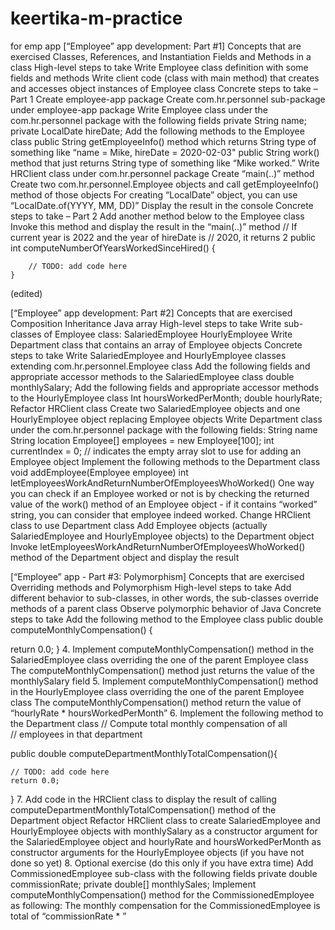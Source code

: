 # keertika-m-practice
for emp app
[“Employee” app development:  Part #1]
Concepts that are exercised
Classes, References, and Instantiation
Fields and Methods in a class
High-level steps to take
Write Employee class definition with some fields and methods
Write client code (class with main method) that creates and accesses object instances of Employee class
Concrete steps to take – Part 1
Create employee-app package
Create com.hr.personnel sub-package under employee-app package
Write Employee class under the com.hr.personnel package with the following fields
private String name;
private LocalDate hireDate;
Add the following methods to the Employee class 
public String getEmployeeInfo() method which returns String type of something like “name = Mike, hireDate = 2020-02-03"
public String work() method that just returns String type of something like “Mike worked.”
Write HRClient class under com.hr.personnel package
Create “main(..)” method
Create two com.hr.personnel.Employee objects and call getEmployeeInfo() method of those objects
For creating “LocalDate” object, you can use “LocalDate.of(YYYY, MM, DD)”
Display the result in the console
Concrete steps to take – Part 2
Add another method below to the Employee class
Invoke this method and display the result in the “main(..)” method
    // If current year is 2022 and the year of hireDate is
    // 2020, it returns 2
    public int computeNumberOfYearsWorkedSinceHired() {

        // TODO: add code here
    }
(edited)

[“Employee” app development:  Part #2]
Concepts that are exercised
Composition
Inheritance
Java array
High-level steps to take
Write sub-classes of Employee class: 
SalariedEmployee
HourlyEmployee
Write Department class that contains an array of Employee objects
Concrete steps to take
Write SalariedEmployee and HourlyEmployee classes extending com.hr.personnel.Employee class
Add the following fields and appropriate accessor methods to the SalariedEmployee class
double monthlySalary;
Add the following fields and appropriate accessor methods to the HourlyEmployee class
Int hoursWorkedPerMonth;
double hourlyRate;
Refactor HRClient class
Create two SalariedEmployee objects and one HourlyEmployee object replacing Employee objects
Write Department class under the com.hr.personnel package with the following fields:
String name
String location
Employee[] employees = new Employee[100];
int currentIndex = 0; // indicates the empty array slot to use for adding an Employee object
Implement the following methods to the Department class
void addEmployee(Employee employee)
int letEmployeesWorkAndReturnNumberOfEmployeesWhoWorked()
One way you can check if an Employee worked or not is by checking the returned value of the work() method of an Employee object - if it contains “worked” string, you can consider that employee indeed worked.
Change HRClient class to use Department class
Add Employee objects (actually SalariedEmployee and HourlyEmployee objects) to the Department object
Invoke letEmployeesWorkAndReturnNumberOfEmployeesWhoWorked() method of the Department object and display the result

[“Employee” app - Part #3: Polymorphism]
Concepts that are exercised
Overriding methods and Polymorphism
High-level steps to take
Add different behavior to sub-classes, in other words, the sub-classes override methods of a parent class
Observe polymorphic behavior of Java
Concrete steps to take
Add the following method to the Employee class 
public double computeMonthlyCompensation() { 
       
   return 0.0; 
} 
4. Implement computeMonthlyCompensation() method in the SalariedEmployee class overriding the one of the parent Employee class
The computeMonthlyCompensation() method just returns the value of the monthlySalary field
5. Implement computeMonthlyCompensation() method in the HourlyEmployee class overriding the one of the parent Employee class
The computeMonthlyCompensation() method return the value of “hourlyRate * hoursWorkedPerMonth”
6. Implement the following method to the Department class
// Compute total monthly compensation of all   
// employees in that department 
     
public double computeDepartmentMonthlyTotalCompensation(){ 
         
    // TODO: add code here 
    return 0.0; 
} 
7. Add code in the HRClient class to display the result of calling computeDepartmentMonthlyTotalCompensation() method of the Department object
Refactor HRClient class to create SalariedEmployee and HourlyEmployee objects with monthlySalary as a constructor argument for the SalariedEmployee object and hourlyRate and hoursWorkedPerMonth as constructor arguments for the HourlyEmployee objects (if you have not done so yet)
8. Optional exercise (do this only if you have extra time)
Add CommissionedEmployee sub-class with the following fields
private double commissionRate;
private double[] monthlySales;
Implement computeMonthlyCompensation() method for the CommissionedEmployee as following:
The monthly compensation for the CommissionedEmployee is total of “commissionRate * <each-sale-amount>”
